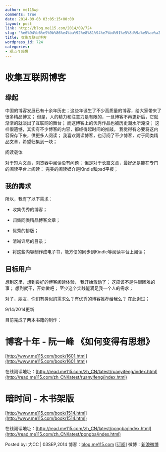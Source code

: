 ```yaml
---
author: me115wp
comments: true
date: 2014-09-03 03:05:15+00:00
layout: post
link: http://blog.me115.com/2014/09/724
slug: '%e6%94%b6%e9%9b%86%e4%ba%92%e8%81%94%e7%bd%91%e5%8d%9a%e5%ae%a2'
title: 收集互联网博客
wordpress_id: 724
categories:
- 观点与感想
---
```


# 收集互联网博客




## 缘起


中国的博客发展已有十余年历史；这些年诞生了不少高质量的博客，给大家带来了很多精品博文；
但是，人的精力和注意力是有限的，一旦博客不再更新后，它就渐渐的就淡出了互联网的舞台；
而这博客上的优秀作品也被历史潮水所淹没；
这样很遗憾，其实有不少博客的内容，都经得起时间的推敲。
我觉得有必要将这内容保存下来，供更多人阅读；
我喜欢阅读博客，也订阅了不少博客，对于同类精品文章，希望归集到一块；

阅读载体

对于短片文章，浏览器中阅读没有问题；
但是对于长篇文章，最好还是能在专门的阅读平台上阅读：
完美的阅读媒介是Kindle和pad平板；


## 我的需求


所以，我有了以下需求：



	
  * 收集优秀的博客；

	
  * 归集同类精品博客文章；

	
  * 优秀的排版；

	
  * 清晰详尽的目录；

	
  * 将这些内容制作成电子书，能方便的同步到Kindle等阅读平台上阅读；




## 目标用户


想到这里，想到良好的博客阅读体验，
我开始激动了；
这应该不是件很困难的事；
想到就干，开始做吧；
至少这个实践能满足我一个人的需求；

对了，朋友，你们有类似的需求么？有优秀的博客推荐给我么？
在此谢过；

9/14/2014更新

目前完成了两本书籍的制作：


# 博客十年 - 阮一峰 《如何变得有思想》


[http://www.me115.com/book/1601.html](http://www.me115.com/book/1601.html)

在线阅读地址：[http://read.me115.com/zh_CN/latest/ruanyifeng/index.html](http://read.me115.com/zh_CN/latest/ruanyifeng/index.html)


# 暗时间 - 木书架版


[http://www.me115.com/book/1514.html](http://www.me115.com/book/1514.html)

在线阅读地址：[http://read.me115.com/zh_CN/latest/pongba/index.html](http://read.me115.com/zh_CN/latest/pongba/index.html)



Posted by: 大CC | 03SEP,2014
博客：[blog.me115.com](http://blog.me115.com) [[订阅](http://feed.feedsky.com/me115)]
微博：[新浪微博](http://weibo.com/bigcc115)

